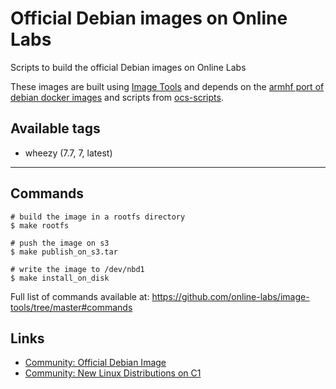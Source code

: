 Official Debian images on Online Labs
====================================

Scripts to build the official Debian images on Online Labs

These images are built using [Image Tools](https://github.com/online-labs/image-tools) and depends on the [armhf port of debian docker images](https://registry.hub.docker.com/u/armbuild/debian/) and scripts from [ocs-scripts](https://github.com/online-labs/ocs-scripts).

Available tags
--------------

- wheezy (7.7, 7, latest)

---

Commands
--------

    # build the image in a rootfs directory
    $ make rootfs

    # push the image on s3
    $ make publish_on_s3.tar

    # write the image to /dev/nbd1
    $ make install_on_disk

Full list of commands available at: https://github.com/online-labs/image-tools/tree/master#commands

Links
-----

- [Community: Official Debian Image](https://community.cloud.online.net/t/official-debian-image/344/11?u=manfred)
- [Community: New Linux Distributions on C1](https://community.cloud.online.net/t/official-new-linux-distributions-ubuntu-coreos-centos-fedora-arch-linux/229?u=manfred)
